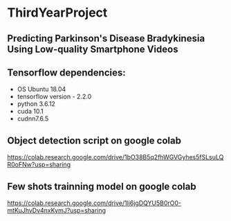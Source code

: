 # ThirdYearProject 
## Predicting Parkinson's Disease Bradykinesia Using Low-quality Smartphone Videos

## Tensorflow dependencies:
* OS Ubuntu 18.04
* tensorflow version - 2.2.0
* python 3.6.12
* cuda 10.1
* cudnn7.6.5

## Object detection script on google colab
https://colab.research.google.com/drive/1bO38B5q2fhWGVGyhes5fSLsuLQR0oFNw?usp=sharing

## Few shots trainning model on google colab
https://colab.research.google.com/drive/1li6jgDQYU5B0rO0-mtKuJhvDv4nxKymJ?usp=sharing
